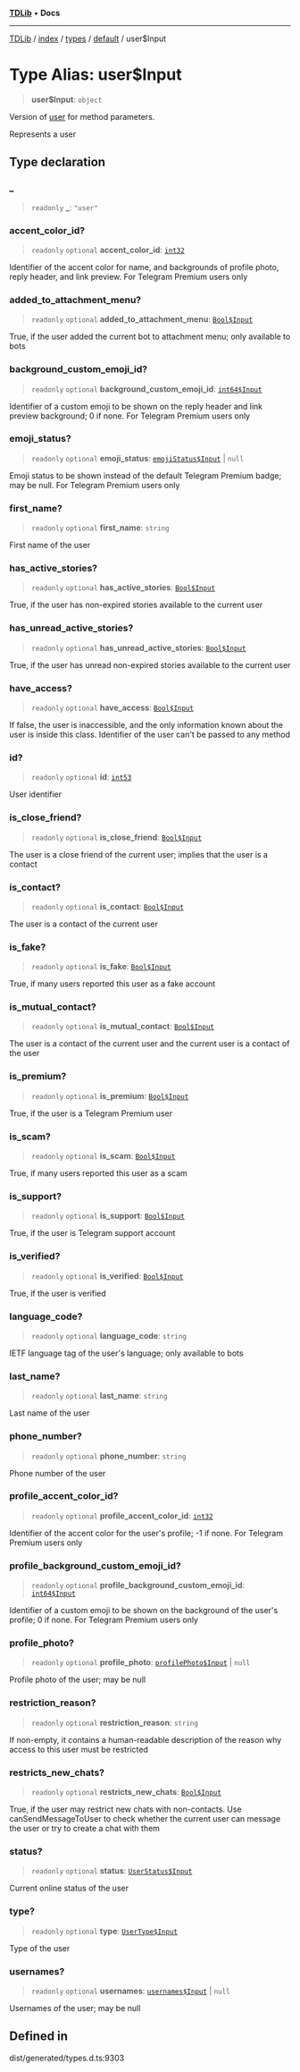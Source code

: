 [**TDLib**](../../../../../../README.md) • **Docs**

***

[TDLib](../../../../../../modules.md) / [index](../../../../../README.md) / [types](../../../README.md) / [default](../README.md) / user$Input

# Type Alias: user$Input

> **user$Input**: `object`

Version of [user](user-1.md) for method parameters.

Represents a user

## Type declaration

### \_

> `readonly` **\_**: `"user"`

### accent\_color\_id?

> `readonly` `optional` **accent\_color\_id**: [`int32`](int32-1.md)

Identifier of the accent color for name, and backgrounds of profile photo, reply header, and link preview. For Telegram Premium users only

### added\_to\_attachment\_menu?

> `readonly` `optional` **added\_to\_attachment\_menu**: [`Bool$Input`](Bool$Input.md)

True, if the user added the current bot to attachment menu; only available to bots

### background\_custom\_emoji\_id?

> `readonly` `optional` **background\_custom\_emoji\_id**: [`int64$Input`](int64$Input-1.md)

Identifier of a custom emoji to be shown on the reply header and link preview background; 0 if none. For Telegram Premium users only

### emoji\_status?

> `readonly` `optional` **emoji\_status**: [`emojiStatus$Input`](emojiStatus$Input-1.md) \| `null`

Emoji status to be shown instead of the default Telegram Premium badge; may be null. For Telegram Premium users only

### first\_name?

> `readonly` `optional` **first\_name**: `string`

First name of the user

### has\_active\_stories?

> `readonly` `optional` **has\_active\_stories**: [`Bool$Input`](Bool$Input.md)

True, if the user has non-expired stories available to the current user

### has\_unread\_active\_stories?

> `readonly` `optional` **has\_unread\_active\_stories**: [`Bool$Input`](Bool$Input.md)

True, if the user has unread non-expired stories available to the current user

### have\_access?

> `readonly` `optional` **have\_access**: [`Bool$Input`](Bool$Input.md)

If false, the user is inaccessible, and the only information known about the user is inside this class. Identifier of the user can't be passed to any method

### id?

> `readonly` `optional` **id**: [`int53`](int53-1.md)

User identifier

### is\_close\_friend?

> `readonly` `optional` **is\_close\_friend**: [`Bool$Input`](Bool$Input.md)

The user is a close friend of the current user; implies that the user is a contact

### is\_contact?

> `readonly` `optional` **is\_contact**: [`Bool$Input`](Bool$Input.md)

The user is a contact of the current user

### is\_fake?

> `readonly` `optional` **is\_fake**: [`Bool$Input`](Bool$Input.md)

True, if many users reported this user as a fake account

### is\_mutual\_contact?

> `readonly` `optional` **is\_mutual\_contact**: [`Bool$Input`](Bool$Input.md)

The user is a contact of the current user and the current user is a contact of the user

### is\_premium?

> `readonly` `optional` **is\_premium**: [`Bool$Input`](Bool$Input.md)

True, if the user is a Telegram Premium user

### is\_scam?

> `readonly` `optional` **is\_scam**: [`Bool$Input`](Bool$Input.md)

True, if many users reported this user as a scam

### is\_support?

> `readonly` `optional` **is\_support**: [`Bool$Input`](Bool$Input.md)

True, if the user is Telegram support account

### is\_verified?

> `readonly` `optional` **is\_verified**: [`Bool$Input`](Bool$Input.md)

True, if the user is verified

### language\_code?

> `readonly` `optional` **language\_code**: `string`

IETF language tag of the user's language; only available to bots

### last\_name?

> `readonly` `optional` **last\_name**: `string`

Last name of the user

### phone\_number?

> `readonly` `optional` **phone\_number**: `string`

Phone number of the user

### profile\_accent\_color\_id?

> `readonly` `optional` **profile\_accent\_color\_id**: [`int32`](int32-1.md)

Identifier of the accent color for the user's profile; -1 if none. For Telegram Premium users only

### profile\_background\_custom\_emoji\_id?

> `readonly` `optional` **profile\_background\_custom\_emoji\_id**: [`int64$Input`](int64$Input-1.md)

Identifier of a custom emoji to be shown on the background of the user's profile; 0 if none. For Telegram Premium users only

### profile\_photo?

> `readonly` `optional` **profile\_photo**: [`profilePhoto$Input`](profilePhoto$Input-1.md) \| `null`

Profile photo of the user; may be null

### restriction\_reason?

> `readonly` `optional` **restriction\_reason**: `string`

If non-empty, it contains a human-readable description of the reason why access to this user must be restricted

### restricts\_new\_chats?

> `readonly` `optional` **restricts\_new\_chats**: [`Bool$Input`](Bool$Input.md)

True, if the user may restrict new chats with non-contacts. Use canSendMessageToUser to check whether the current user can message the user or try to create a chat with them

### status?

> `readonly` `optional` **status**: [`UserStatus$Input`](UserStatus$Input.md)

Current online status of the user

### type?

> `readonly` `optional` **type**: [`UserType$Input`](UserType$Input.md)

Type of the user

### usernames?

> `readonly` `optional` **usernames**: [`usernames$Input`](usernames$Input-1.md) \| `null`

Usernames of the user; may be null

## Defined in

dist/generated/types.d.ts:9303
